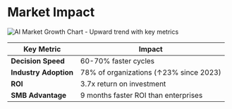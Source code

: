 # Market Impact

![AI Market Growth Chart - Upward trend with key metrics](images/ai-market-growth.png)

| Key Metric | Impact |
|------------|--------|
| **Decision Speed** | 60-70% faster cycles |
| **Industry Adoption** | 78% of organizations (↑23% since 2023) |
| **ROI** | 3.7x return on investment |
| **SMB Advantage** | 9 months faster ROI than enterprises |
